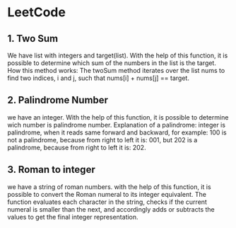 # LeetCode

## 1. Two Sum
We have list with integers and target(list).
With the help of this function, it is possible to determine which sum of the numbers in the list is the target.
How this method works:
The twoSum method iterates over the list nums to find two indices, i and j, such that nums[i] + nums[j] == target.

## 2. Palindrome Number
we have an integer.
With the help of this function, it is possible to determine wich number is palindrome number.
Explanation of a palindrome: integer is palindrome, when it reads same forward and backward, for example:
100 is not a palindrome, because from right to left it is: 001, but 202 is a palindrome, because from right to left
it is: 202.

## 3. Roman to integer
we have a string of roman numbers.
with the help of this function, it is possible to convert the Roman numeral to its integer equivalent.
The function evaluates each character in the string, checks if the current numeral is smaller than the next, and accordingly adds or subtracts the values to get the final integer representation.
